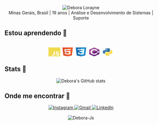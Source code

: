<div align="center">
    <img src="https://readme-typing-svg.herokuapp.com/?font=Righteous&size=35&center=true&vCenter=true&width=500&height=70&duration=4000&lines=Debora+Lorayne;&color=ca2790" alt="Debora Lorayne" />
</div>

<div align="center">
  Minas Gerais, Brasil | 19 anos | Análise e Desenvolvimento de Sistemas | Suporte
</div>

## Estou aprendendo 🎯
<div style="display: inline_block; text-align: center;"><br>
  <img align="center" alt="Debora-Js" height="30" width="40" src="https://raw.githubusercontent.com/devicons/devicon/master/icons/javascript/javascript-plain.svg">
  <img align="center" alt="Debora-HTML" height="30" width="40" src="https://raw.githubusercontent.com/devicons/devicon/master/icons/html5/html5-original.svg">
  <img align="center" alt="Debora-CSS" height="30" width="40" src="https://raw.githubusercontent.com/devicons/devicon/master/icons/css3/css3-original.svg">
  <img align="center" alt="Debora-Csharp" height="30" width="40" src="https://raw.githubusercontent.com/devicons/devicon/master/icons/csharp/csharp-original.svg">
  <img align="center" alt="Debora-Python" height="30" width="40" src="https://raw.githubusercontent.com/devicons/devicon/master/icons/python/python-original.svg">
</div>

## Stats 🥇
<div align="center">
  <picture>
    <source srcset="https://github-readme-stats.vercel.app/api?username=deboralorayne&show_icons=true&theme=synthwave" media="(prefers-color-scheme: dark)" />
    <source srcset="https://github-readme-stats.vercel.app/api?username=deboralorayne&show_icons=true" media="(prefers-color-scheme: light), (prefers-color-scheme: no-preference)" />
    <img src="https://github-readme-stats.vercel.app/api?username=deboralorayne&show_icons=true" alt="Debora's GitHub stats" />
  </picture>
</div>

## Onde me encontrar 📍
<div align="center">
  <a href="https://instagram.com/dprdebora" target="_blank">
    <img src="https://img.shields.io/badge/-Instagram-%23E4405F?style=for-the-badge&logo=instagram&logoColor=white" alt="Instagram">
  </a>
  <a href="mailto:deboralorrayne23@gmail.com">
    <img src="https://img.shields.io/badge/-Gmail-%23333?style=for-the-badge&logo=gmail&logoColor=white" alt="Gmail">
  </a>
  <a href="https://www.linkedin.com/in/debora-lorayne-4a577a234/" target="_blank">
    <img src="https://img.shields.io/badge/-LinkedIn-%230077B5?style=for-the-badge&logo=linkedin&logoColor=white" alt="LinkedIn">
  </a>
</div>

<div align="center" style="display: inline_block;"><br>
  <img alt="Debora-Js" height="100" width="100" src="https://media.discordapp.net/attachments/1187117896669872238/1262475390140813452/YAg6.gif?ex=6696bb54&is=669569d4&hm=202fed4b7fa1ad279c22fe14388fb33e22de910c216ba995b9e3dd89533e8a33&=&width=565&height=565">
</div>
